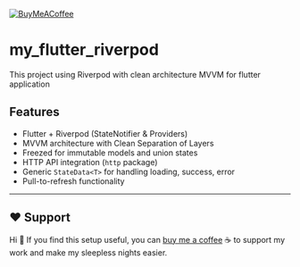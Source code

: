 [![BuyMeACoffee](https://www.buymeacoffee.com/assets/img/guidelines/download-assets-sm-2.svg)](https://buymeacoffee.com/devthantziq)

# my_flutter_riverpod

This project using Riverpod with clean architecture MVVM for flutter application

## Features

- Flutter + Riverpod (StateNotifier & Providers)
- MVVM architecture with Clean Separation of Layers
- Freezed for immutable models and union states
- HTTP API integration (`http` package)
- Generic `StateData<T>` for handling loading, success, error
- Pull-to-refresh functionality

------------------------------------------------------------------------
## ❤️ Support

Hi 👋 If you find this setup useful, you can [buy me a coffee](https://buymeacoffee.com/devthantziq) ☕ to support my work and make my sleepless nights easier.
